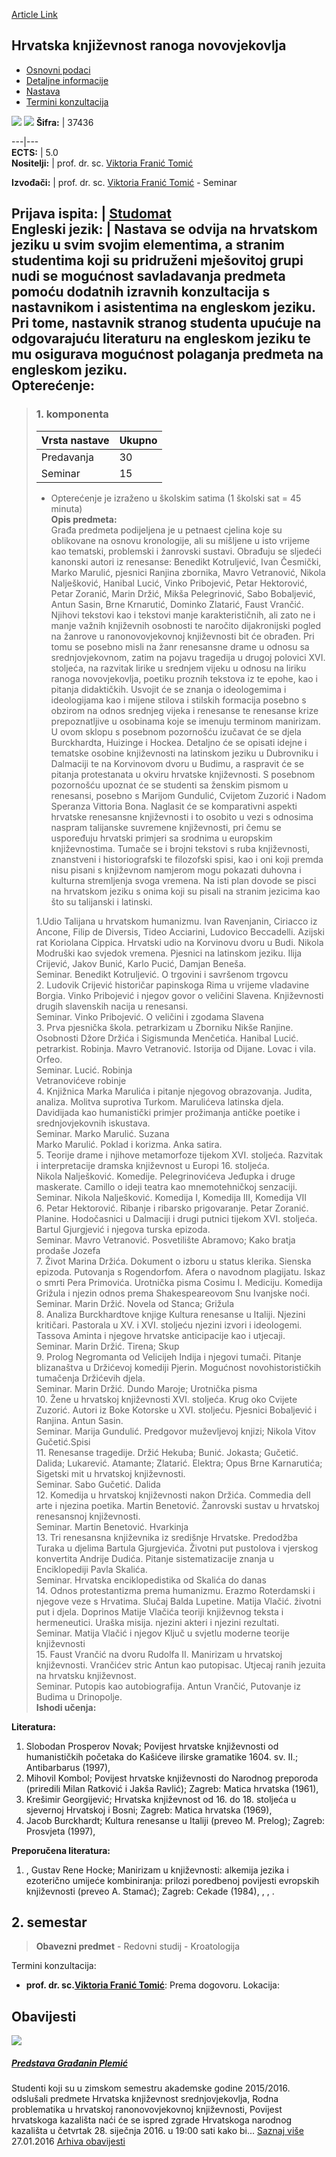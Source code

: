 [Article Link](https://www.fhs.hr/predmet/hkrn)

## Hrvatska književnost ranoga novovjekovlja
  * [Osnovni podaci](https://www.fhs.hr/predmet/hkrn#v1id-523752_87538_1_0 "Osnovni podaci")
  * [Detaljne informacije](https://www.fhs.hr/predmet/hkrn#v1id-523752_87538_1_1 "Detaljne informacije")
  * [Nastava](https://www.fhs.hr/predmet/hkrn#v1id-523752_87538_1_2 "Nastava")
  * [Termini konzultacija](https://www.fhs.hr/predmet/hkrn#v1id-523752_87538_1_3 "Termini konzultacija")


[![](https://www.fhs.hr/img/flags/gif/hr.gif)](https://www.fhs.hr/predmet/hkrn) [![](https://www.fhs.hr/img/flags/gif/gb.gif)](https://www.fhs.hr/en/course/ecl)
**Šifra:** |  37436  
  
---|---  
**ECTS:** |  5.0   
**Nositelji:** |  prof. dr. sc. [Viktoria Franić Tomić](https://www.fhs.hr/djelatnik/viktoria.franic_tomic)   
  
**Izvođači:** |  prof. dr. sc. [Viktoria Franić Tomić](https://www.fhs.hr/djelatnik/viktoria.franic_tomic) - Seminar  
  
**Prijava ispita:** |  [Studomat](http://www.isvu.hr/studomat)  
**Engleski jezik:** |  Nastava se odvija na hrvatskom jeziku u svim svojim elementima, a stranim studentima koji su pridruženi mješovitoj grupi nudi se mogućnost savladavanja predmeta pomoću dodatnih izravnih konzultacija s nastavnikom i asistentima na engleskom jeziku. Pri tome, nastavnik stranog studenta upućuje na odgovarajuću literaturu na engleskom jeziku te mu osigurava mogućnost polaganja predmeta na engleskom jeziku.   
**Opterećenje:**  
---  
> ### 1. komponenta
> | Vrsta nastave | Ukupno  
> ---|---  
> Predavanja | 30  
> Seminar | 15  
> * Opterećenje je izraženo u školskim satima (1 školski sat = 45 minuta)   
**Opis predmeta:**  
> Građa predmeta podijeljena je u petnaest cjelina koje su oblikovane na osnovu kronologije, ali su mišljene u isto vrijeme kao tematski, problemski i žanrovski sustavi. Obrađuju se sljedeći kanonski autori iz renesanse: Benedikt Kotruljević, Ivan Česmički, Marko Marulić, pjesnici Ranjina zbornika, Mavro Vetranović, Nikola Nalješković, Hanibal Lucić, Vinko Pribojević, Petar Hektorović, Petar Zoranić, Marin Držić, Mikša Pelegrinović, Sabo Bobaljević, Antun Sasin, Brne Krnarutić, Dominko Zlatarić, Faust Vrančić. Njihovi tekstovi kao i tekstovi manje karakterističnih, ali zato ne i manje važnih književnih osobnosti te naročito dijakronijski pogled na žanrove u ranonovovjekovnoj književnosti bit će obrađen. Pri tomu se posebno misli na žanr renesansne drame u odnosu sa srednjovjekovnom, zatim na pojavu tragedija u drugoj polovici XVI. stoljeća, na razvitak lirike u srednjem vijeku u odnosu na liriku ranoga novovjekovlja, poetiku proznih tekstova iz te epohe, kao i pitanja didaktičkih. Usvojit će se znanja o ideologemima i ideologijama kao i mijene stilova i stilskih formacija posebno s obzirom na odnos srednjeg vijeka i renesanse te renesanse krize prepoznatljive u osobinama koje se imenuju terminom manirizam. U ovom sklopu s posebnom pozornošću izučavat će se djela Burckhardta, Huizinge i Hockea. Detaljno će se opisati idejne i tematske osobine književnosti na latinskom jeziku u Dubrovniku i Dalmaciji te na Korvinovom dvoru u Budimu, a raspravit će se pitanja protestanata u okviru hrvatske književnosti. S posebnom pozornošću upoznat će se studenti sa ženskim pismom u renesansi, posebno s Marijom Gundulić, Cvijetom Zuzorić i Nadom Speranza Vittoria Bona. Naglasit će se komparativni aspekti hrvatske renesansne književnosti i to osobito u vezi s odnosima naspram talijanske suvremene književnosti, pri čemu se uspoređuju hrvatski primjeri sa srodnima u europskim književnostima. Tumače se i brojni tekstovi s ruba književnosti, znanstveni i historiografski te filozofski spisi, kao i oni koji premda nisu pisani s književnom namjerom mogu pokazati duhovna i kulturna stremljenja svoga vremena. Na isti plan dovode se pisci na hrvatskom jeziku s onima koji su pisali na stranim jezicima kao što su talijanski i latinski.   
>    
>  1.Udio Talijana u hrvatskom humanizmu. Ivan Ravenjanin, Ciriacco iz Ancone, Filip de Diversis, Tideo Acciarini, Ludovico Beccadelli. Azijski rat Koriolana Cippica. Hrvatski udio na Korvinovu dvoru u Budi. Nikola Modruški kao svjedok vremena. Pjesnici na latinskom jeziku. Ilija Crijević, Jakov Bunić, Karlo Pucić, Damjan Beneša.   
>  Seminar. Benedikt Kotruljević. O trgovini i savršenom trgovcu   
>  2. Ludovik Crijević historičar papinskoga Rima u vrijeme vladavine Borgia. Vinko Pribojević i njegov govor o veličini Slavena. Književnosti drugih slavenskih nacija u renesansi.   
>  Seminar. Vinko Pribojević. O veličini i zgodama Slavena   
>  3. Prva pjesnička škola. petrarkizam u Zborniku Nikše Ranjine. Osobnosti Džore Držića i Sigismunda Menčetića. Hanibal Lucić. petrarkist. Robinja. Mavro Vetranović. Istorija od Dijane. Lovac i vila. Orfeo.   
>  Seminar. Lucić. Robinja   
>  Vetranovićeve robinje   
>  4. Knjižnica Marka Marulića i pitanje njegovog obrazovanja. Judita, analiza. Molitva suprotiva Turkom. Marulićeva latinska djela. Davidijada kao humanistički primjer prožimanja antičke poetike i srednjovjekovnih iskustava.   
>  Seminar. Marko Marulić. Suzana   
>  Marko Marulić. Poklad i korizma. Anka satira.   
>  5. Teorije drame i njihove metamorfoze tijekom XVI. stoljeća. Razvitak i interpretacije dramska književnost u Europi 16. stoljeća.   
>  Nikola Nalješković. Komedije. Pelegrinovićeva Jeđupka i druge maskerate. Camillo o ideji teatra kao mnemotehničkoj senzaciji.   
>  Seminar. Nikola Nalješković. Komedija I, Komedija III, Komedija VII   
>  6. Petar Hektorović. Ribanje i ribarsko prigovaranje. Petar Zoranić. Planine. Hodočasnici u Dalmaciji i drugi putnici tijekom XVI. stoljeća. Bartul Gjurgjević i njegova turska epizoda.   
>  Seminar. Mavro Vetranović. Posvetilište Abramovo; Kako bratja prodaše Jozefa   
>  7. Život Marina Držića. Dokument o izboru u status klerika. Sienska epizoda. Putovanja s Rogendorfom. Afera o navodnom plagijatu. Iskaz o smrti Pera Primovića. Urotnička pisma Cosimu I. Mediciju. Komedija Grižula i njezin odnos prema Shakespeareovom Snu Ivanjske noći.   
>  Seminar. Marin Držić. Novela od Stanca; Grižula   
>  8. Analiza Burckhardtove knjige Kultura renesanse u Italiji. Njezini kritičari. Pastorala u XV. i XVI. stoljeću njezini izvori i ideologemi. Tassova Aminta i njegove hrvatske anticipacije kao i utjecaji.   
>  Seminar. Marin Držić. Tirena; Skup   
>  9. Prolog Negromanta od Velicijeh Indija i njegovi tumači. Pitanje blizanaštva u Držićevoj komediji Pjerin. Mogućnost novohistorističkih tumačenja Držićevih djela.   
>  Seminar. Marin Držić. Dundo Maroje; Urotnička pisma   
>  10. Žene u hrvatskoj književnosti XVI. stoljeća. Krug oko Cvijete Zuzorić. Autori iz Boke Kotorske u XVI. stoljeću. Pjesnici Bobaljević i Ranjina. Antun Sasin.   
>  Seminar. Marija Gundulić. Predgovor muževljevoj knjizi; Nikola Vitov Gučetić.Spisi   
>  11. Renesanse tragedije. Držić Hekuba; Bunić. Jokasta; Gučetić. Dalida; Lukarević. Atamante; Zlatarić. Elektra; Opus Brne Karnarutića; Sigetski mit u hrvatskoj književnosti.   
>  Seminar. Sabo Gučetić. Dalida   
>  12. Komedija u hrvatskoj književnosti nakon Držića. Commedia dell arte i njezina poetika. Martin Benetović. Žanrovski sustav u hrvatskoj renesansnoj književnosti.   
>  Seminar. Martin Benetović. Hvarkinja   
>  13. Tri renesansna književnika iz središnje Hrvatske. Predodžba Turaka u djelima Bartula Gjurgjevića. Životni put pustolova i vjerskog konvertita Andrije Dudića. Pitanje sistematizacije znanja u Enciklopediji Pavla Skalića.   
>  Seminar. Hrvatska enciklopedistika od Skalića do danas   
>  14. Odnos protestantizma prema humanizmu. Erazmo Roterdamski i njegove veze s Hrvatima. Slučaj Balda Lupetine. Matija Vlačić. životni put i djela. Doprinos Matije Vlačića teoriji književnog teksta i hermeneutici. Uraška misija. njezini akteri i njezini rezultati.   
>  Seminar. Matija Vlačić i njegov Ključ u svjetlu moderne teorije književnosti   
>  15. Faust Vrančić na dvoru Rudolfa II. Manirizam u hrvatskoj književnosti. Vrančićev stric Antun kao putopisac. Utjecaj ranih jezuita na hrvatsku književnost.   
>  Seminar. Putopis kao autobiografija. Antun Vrančić, Putovanje iz Budima u Drinopolje.  
**Ishodi učenja:**  

  
**Literatura:**  
  1. Slobodan Prosperov Novak; Povijest hrvatske književnosti od humanističkih početaka do Kašićeve ilirske gramatike 1604. sv. II.; Antibarbarus (1997), 
  2. Mihovil Kombol; Povijest hrvatske književnosti do Narodnog preporoda (priredili Milan Ratković i Jakša Ravlić); Zagreb: Matica hrvatska (1961), 
  3. Krešimir Georgijević; Hrvatska književnost od 16. do 18. stoljeća u sjevernoj Hrvatskoj i Bosni; Zagreb: Matica hrvatska (1969), 
  4. Jacob Burckhardt; Kultura renesanse u Italiji (preveo M. Prelog); Zagreb: Prosvjeta (1997), 

  
**Preporučena literatura:**  
  1. , Gustav Rene Hocke; Manirizam u književnosti: alkemija jezika i ezoterično umijeće kombiniranja: prilozi poredbenoj povijesti evropskih književnosti (preveo A. Stamać); Zagreb: Cekade (1984), , , .

  
**2. semestar**  
---  
> **Obavezni predmet** - Redovni studij - Kroatologija  
>   
Termini konzultacija: 
  * **prof. dr. sc.[Viktoria Franić Tomić](https://www.fhs.hr/djelatnik/viktoria.franic_tomic)**: 
Prema dogovoru.
Lokacija: 


## Obavijesti
[ ![](https://www.fhs.hr/_pub/themes_static/hrstud2024/default/img/default_news.jpg) ](https://www.fhs.hr/predmet/hkrn?@=20t03#news_81550)
#####  [Predstava Građanin Plemić](https://www.fhs.hr/predmet/hkrn?@=20t03#news_81550)
Studenti koji su u zimskom semestru akademske godine 2015/2016. odslušali predmete Hrvatska književnost srednjovjekovlja, Rodna problematika u hrvatskoj ranonovovjekovnoj književnosti, Povijest hrvatskoga kazališta naći će se ispred zgrade Hrvatskoga narodnog kazališta u četvrtak 28. siječnja 2016. u 19:00 sati kako bi... 
[Saznaj više](https://www.fhs.hr/predmet/hkrn?@=20t03#news_81550)
27.01.2016
[Arhiva obavijesti](https://www.fhs.hr/predmet/hkrn?@=20p7q#news_81550 "Arhiva obavijesti")

